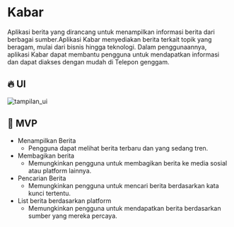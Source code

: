# Kabar
Aplikasi berita yang dirancang untuk menampilkan informasi berita dari berbagai sumber.Aplikasi Kabar menyediakan berita terkait topik yang beragam, mulai dari bisnis hingga teknologi. Dalam penggunaannya, aplikasi Kabar dapat membantu pengguna untuk mendapatkan informasi dan dapat diakses dengan mudah di Telepon genggam.

## 🔥 UI

![tampilan_ui](https://github.com/yusmnn/flutter_news_app/assets/76932249/32b70c0f-d2f6-4949-b1eb-09f2ea5efcb5)

## 💙 MVP
  - Menampilkan Berita
    - Pengguna dapat melihat berita terbaru dan yang sedang tren.
  - Membagikan berita
    - Memungkinkan pengguna untuk membagikan berita ke media sosial atau platform lainnya.
  - Pencarian Berita
    - Memungkinkan pengguna untuk mencari berita berdasarkan kata kunci tertentu.
  - List berita berdasarkan platform
    - Memungkinkan pengguna untuk mendapatkan berita berdasarkan sumber yang mereka percaya.
